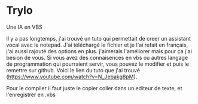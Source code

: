 # Trylo
Une IA en VBS

Il y a pas longtemps, j'ai trouvé un tuto qui permettait de creer un assistant vocal avec le notepad. J'ai téléchargé le fichier et je l'ai refait en français, j'ai aussi rajouté des options en plus. j'aimerais l'améliorer mais pour ça j'ai besion de vous. Si vous avez des connaisences en vbs ou autres langage de programmation qui pourraient servir, vous pouvez le modifier et puis le remettre sur github.
Voici le lien du tuto que j'ai trouvé (https://www.youtube.com/watch?v=N_Jebakg8pM).

Pour le compiler il faut juste le copier coller dans un editeur de texte, et l'enregistrer en .vbs
